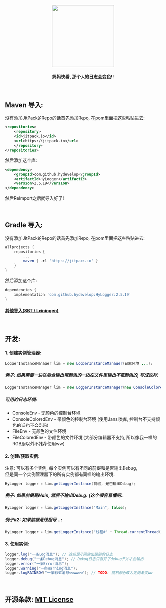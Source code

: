 <h1 align="center">
    <a href="#!">
        <img src="https://i.imgur.com/4dkZaN1.png" height="200">
    </a>
    <h4 align="center">
    妈妈快看, 那个人的日志会变色!!
    </h4>
</h1>

<br>

<a name="maven"></a>
Maven 导入:
--------

没有添加JitPack的Repo的话首先添加Repo, 在pom里面把这些粘贴进去:

```xml
<repositories>
    <repository>
    <id>jitpack.io</id>
    <url>https://jitpack.io</url>
    </repository>
</repositories>
```

然后添加这个库:

```xml
<dependency>
    <groupId>com.github.hydevelop</groupId>
    <artifactId>HyLogger</artifactId>
    <version>2.5.19</version>
</dependency>
```

然后ReImport之后就导入好了!

<br>

<a name="gradle"></a>
Gradle 导入:
--------

没有添加JitPack的Repo的话首先添加Repo, 在pom里面把这些粘贴进去:

```gradle
allprojects {
    repositories {
        ...
        maven { url 'https://jitpack.io' }
    }
}
```

然后添加这个库:

```gradle
dependencies {
    implementation 'com.github.hydevelop:HyLogger:2.5.19'
}
```

<!-- 每次更新都要手动改这些版本号好烦的_(:з」∠)_... -->

#### [其他导入(SBT / Leiningen)](https://jitpack.io/#hydevelop/HyLogger/2.5.19)

<br>

<a name="development"></a>
开发:
--------

#### 1. 创建实例管理器:

```java
LoggerInstanceManager lim = new LoggerInstanceManager(日志环境 ...);
```

##### 例子: 如果需要一边在后台输出带颜色的一边在文件里输出不带颜色的, 写成这样:

```java
LoggerInstanceManager lim = new LoggerInstanceManager(new ConsoleColoredEnv(), new FileEnv("logs", "log"));
```

##### 可用的日志环境:

* ConsoleEnv - 无颜色的控制台环境
* ConsoleColoredEnv - 带颜色的控制台环境 (使用Jansi类库, 控制台不支持颜色的话也不会乱码)
* FileEnv - 无颜色的文件环境
* FileColoredEnv - 带颜色的文件环境 (大部分编辑器不支持, 所以像我一样的RGB厨以外不推荐使用ww)

#### 2. 创建/获取实例:

注意: 可以有多个实例, 每个实例可以有不同的前缀和是否输出Debug,<br> 
      但是同一个实例管理器下的所有实例都有同样的输出环境.

```java
HyLogger logger = lim.getLoggerInstance(前缀, 是否输出Debug);
```

##### 例子: 如果前缀是Main, 然后不输出Debug: (这个很容易懂吧...

```java
HyLogger logger = lim.getLoggerInstance("Main", false);
```

##### 例子#2: 如果前缀是线程号...:

```java
HyLogger logger = lim.getLoggerInstance("线程#" + Thread.currentThread().getId(), false);
```

#### 3. 使用实例:

```java
logger.log("一条Log消息"); // 这些是不同输出级别的日志
logger.debug("一条Debug消息"); // Debug日志只有开了debug开关才会输出
logger.error("一条Error消息");
logger.warning("一条Warning消息");
logger.logRAINBOW("一条彩虹消息wwwwww"); // TODO: 随机颜色改为定向渐变ww
```

<br>

<a name="license"></a>
开源条款: [MIT License](/LICENSE)
--------
